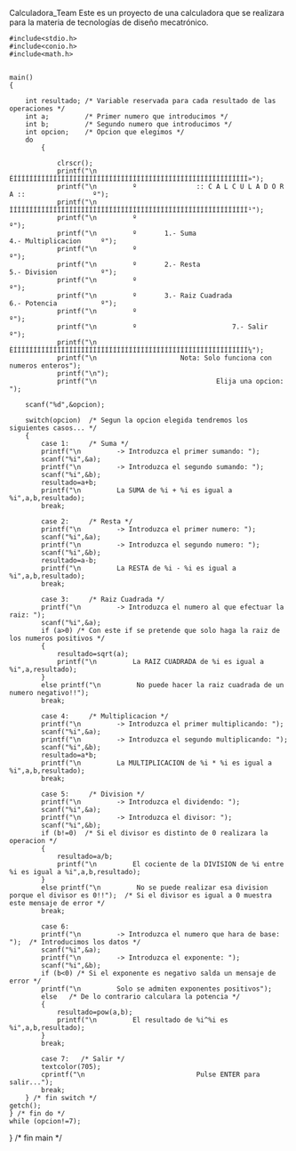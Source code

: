 Calculadora_Team
Este es un proyecto de una calculadora que se realizara para la materia de tecnologías de diseño mecatrónico.

	
	#include<stdio.h>
	#include<conio.h>
	#include<math.h>
 

	main()
	{

		int resultado; /* Variable reservada para cada resultado de las operaciones */
		int a;         /* Primer numero que introducimos */
		int b;         /* Segundo numero que introducimos */
		int opcion;    /* Opcion que elegimos */
		do
			{
		
				clrscr();
				printf("\n         ÉÍÍÍÍÍÍÍÍÍÍÍÍÍÍÍÍÍÍÍÍÍÍÍÍÍÍÍÍÍÍÍÍÍÍÍÍÍÍÍÍÍÍÍÍÍÍÍÍÍÍÍÍÍÍÍÍÍÍÍ»");
				printf("\n         º               :: C A L C U L A D O R A ::                 º");
				printf("\n         ÌÍÍÍÍÍÍÍÍÍÍÍÍÍÍÍÍÍÍÍÍÍÍÍÍÍÍÍÍÍÍÍÍÍÍÍÍÍÍÍÍÍÍÍÍÍÍÍÍÍÍÍÍÍÍÍÍÍÍÍ¹");
				printf("\n         º                                                           º");
				printf("\n         º       1.- Suma                     4.- Multiplicacion     º");
				printf("\n         º                                                           º");
				printf("\n         º       2.- Resta                    5.- Division           º");
				printf("\n         º                                                           º");
				printf("\n         º       3.- Raiz Cuadrada            6.- Potencia           º");
				printf("\n         º                                                           º");
				printf("\n         º                        7.- Salir                          º");
				printf("\n         ÈÍÍÍÍÍÍÍÍÍÍÍÍÍÍÍÍÍÍÍÍÍÍÍÍÍÍÍÍÍÍÍÍÍÍÍÍÍÍÍÍÍÍÍÍÍÍÍÍÍÍÍÍÍÍÍÍÍÍÍ¼");
				printf("\n                     Nota: Solo funciona con numeros enteros");
				printf("\n");
				printf("\n                              Elija una opcion: ");
		
		scanf("%d",&opcion);
		
		switch(opcion)  /* Segun la opcion elegida tendremos los siguientes casos... */
		{
			case 1:     /* Suma */
			printf("\n         -> Introduzca el primer sumando: ");
			scanf("%i",&a);
			printf("\n         -> Introduzca el segundo sumando: ");
			scanf("%i",&b);
			resultado=a+b;
			printf("\n         La SUMA de %i + %i es igual a %i",a,b,resultado);
			break;
 
			case 2:     /* Resta */
			printf("\n         -> Introduzca el primer numero: ");
			scanf("%i",&a);
			printf("\n         -> Introduzca el segundo numero: ");
			scanf("%i",&b);
			resultado=a-b;
			printf("\n         La RESTA de %i - %i es igual a %i",a,b,resultado);
			break;
 
			case 3:     /* Raiz Cuadrada */
			printf("\n         -> Introduzca el numero al que efectuar la raiz: ");
			scanf("%i",&a);
			if (a>0) /* Con este if se pretende que solo haga la raiz de los numeros positivos */
			{
				resultado=sqrt(a);
				printf("\n         La RAIZ CUADRADA de %i es igual a %i",a,resultado);
			}
			else printf("\n         No puede hacer la raiz cuadrada de un numero negativo!!");
			break;
 
			case 4:     /* Multiplicacion */
			printf("\n         -> Introduzca el primer multiplicando: ");
			scanf("%i",&a);
			printf("\n         -> Introduzca el segundo multiplicando: ");
			scanf("%i",&b);
			resultado=a*b;
			printf("\n         La MULTIPLICACION de %i * %i es igual a %i",a,b,resultado);
			break;
 
			case 5:     /* Division */
			printf("\n         -> Introduzca el dividendo: ");
			scanf("%i",&a);
			printf("\n         -> Introduzca el divisor: ");
			scanf("%i",&b);
			if (b!=0)  /* Si el divisor es distinto de 0 realizara la operacion */
			{
				resultado=a/b;
				printf("\n         El cociente de la DIVISION de %i entre %i es igual a %i",a,b,resultado);
			}
			else printf("\n         No se puede realizar esa division porque el divisor es 0!!");  /* Si el divisor es igual a 0 muestra este mensaje de error */
			break;
 
			case 6:
			printf("\n         -> Introduzca el numero que hara de base: ");  /* Introducimos los datos */
			scanf("%i",&a);
			printf("\n         -> Introduzca el exponente: ");
			scanf("%i",&b);
			if (b<0) /* Si el exponente es negativo salda un mensaje de error */
			printf("\n         Solo se admiten exponentes positivos");
			else   /* De lo contrario calculara la potencia */
			{
				resultado=pow(a,b);
				printf("\n         El resultado de %i^%i es %i",a,b,resultado);
			}
			break;
 
			case 7:   /* Salir */
			textcolor(705);
			cprintf("\n                            Pulse ENTER para salir...");
			break;
		} /* fin switch */
	getch();
	} /* fin do */
	while (opcion!=7);
}  /* fin main */
